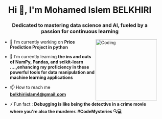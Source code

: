 
<h1 align="center">Hi 👋, I'm Mohamed Islem BELKHIRI</h1>
<h3 align="center">Dedicated to mastering data science and AI, fueled by a passion for continuous learning</h3>
<img align="right" alt="Coding" width="200" src="https://media.tenor.com/iRB7vrvhPR4AAAAi/data-code.gif">

- 🔭 I’m currently working on **Price Prediction Project in python**

- 🌱 I’m currently learning **the ins and outs of NumPy, Pandas, and scikit-learn ....,enhancing my proficiency in these powerful tools for data manipulation and machine learning applications**

- 📫 How to reach me **belkhiriislam4@gmail.com**
- ⚡ Fun fact : **Debugging is like being the detective in a crime movie where you're also the murderer. #CodeMysteries 🔍💻**
</p>
